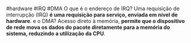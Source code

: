 
#hardware #IRQ #DMA
O que é o endereço de IRQ? Uma requisição de interrupção (IRQ) **é uma requisição para serviço, enviada em nível de hardware**.
e o DMA? Acesso direto à memória, **permite que o dispositivo de rede mova os dados do pacote diretamente para a memória do sistema, reduzindo a utilização da CPU**.

